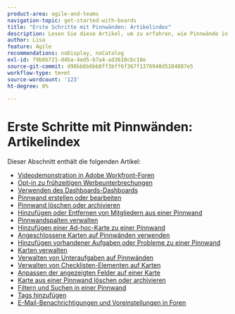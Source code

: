 ```yaml
---
product-area: agile-and-teams
navigation-topic: get-started-with-boards
title: "Erste Schritte mit Pinnwänden: Artikelindex"
description: Lesen Sie diese Artikel, um zu erfahren, wie Pinnwände in Workfront verwendet werden.
author: Lisa
feature: Agile
recommendations: noDisplay, noCatalog
exl-id: f9b8b721-d4ba-4ed5-b7a4-ad3610cbc18e
source-git-commit: d98bb6b6bb8ff3bff6f367f1376948d5104887e5
workflow-type: tm+mt
source-wordcount: '123'
ht-degree: 0%

---
```


# Erste Schritte mit Pinnwänden: Artikelindex

<!-- Audited: 12/2023 -->

Dieser Abschnitt enthält die folgenden Artikel:

* [Videodemonstration in Adobe Workfront-Foren](/help/quicksilver/agile/get-started-with-boards/boards-video-demonstrations.md)
* [Opt-in zu frühzeitigen Werbeunterbrechungen](../../agile/get-started-with-boards/boards-early-feature-opt-in.md)
* [Verwenden des Dashboards-Dashboards](../../agile/get-started-with-boards/use-boards-page.md)
* [Pinnwand erstellen oder bearbeiten](../../agile/get-started-with-boards/create-edit-board.md)
* [Pinnwand löschen oder archivieren](/help/quicksilver/agile/get-started-with-boards/delete-archive-board.md)
* [Hinzufügen oder Entfernen von Mitgliedern aus einer Pinnwand](../../agile/get-started-with-boards/add-members-to-board.md)
* [Pinnwandspalten verwalten](../../agile/get-started-with-boards/manage-board-columns.md)
* [Hinzufügen einer Ad-hoc-Karte zu einer Pinnwand](../../agile/get-started-with-boards/add-card-to-board.md)
* [Angeschlossene Karten auf Pinnwänden verwenden](/help/quicksilver/agile/get-started-with-boards/connected-cards.md)
* [Hinzufügen vorhandener Aufgaben oder Probleme zu einer Pinnwand](/help/quicksilver/agile/get-started-with-boards/add-card-from-list-to-board.md)
* [Karten verwalten](../../agile/get-started-with-boards/move-board-items.md)
* [Verwalten von Unteraufgaben auf Pinnwänden](/help/quicksilver/agile/get-started-with-boards/manage-subtasks-on-boards.md)
* [Verwalten von Checklisten-Elementen auf Karten](/help/quicksilver/agile/get-started-with-boards/manage-checklist-items.md)
* [Anpassen der angezeigten Felder auf einer Karte](/help/quicksilver/agile/get-started-with-boards/customize-fields-on-card.md)
* [Karte aus einer Pinnwand löschen oder archivieren](../../agile/get-started-with-boards/delete-board-items.md)
* [Filtern und Suchen in einer Pinnwand](../../agile/get-started-with-boards/filter-search-in-board.md)
* [Tags hinzufügen](../../agile/get-started-with-boards/add-tags.md)
* [E-Mail-Benachrichtigungen und Voreinstellungen in Foren](/help/quicksilver/agile/get-started-with-boards/boards-emails.md)

